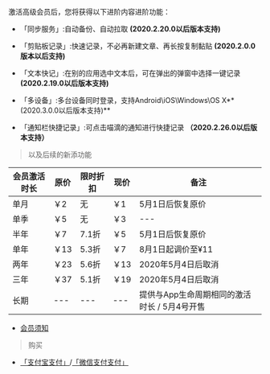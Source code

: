 激活高级会员后，您将获得以下进阶内容进阶功能：

* 「同步服务」:自动备份、自动拉取 **(2020.2.20.0以后版本支持)**

* 「剪贴板记录」:快速记录，不必再新建文章、再长按复制黏贴 **(2020.2.0.0版本以后支持)**

* 「文本快记」:在别的应用选中文本后，可在弹出的弹窗中选择一键记录 **(2020.2.19.0以后版本支持)**

* 「多设备」:多台设备同时登录，支持Android\iOS\Windows\OS X**(2020.3.0.0以后版本支持)**

* 「通知栏快捷记录」:可点击喵滴的通知进行快捷记录 **（2020.2.26.0以后版本支持）**

> 以及后续的新添功能

| 会员激活时长 | 原价 | 限时折扣 | 现价 | 备注 |
| --- | --- | --- | --- | --- |
| 单月 | ￥2 | 无 | ￥1 | 5月1日后恢复原价 |
| 单季 | ￥5 | 无 | ￥3 | --- |
| 半年 | ￥7 | 7.1折 | ￥5 | 5月1日后恢复原价 |
| 单年 | ￥13 | 5.3折 | ￥7 | 8月1日起调价至¥11 |
| 两年 | ￥23 | 5.6折 | ￥13 | 2020年5月4日后取消 |
| 三年 | ￥37 | 5.1折 | ￥19 | 2020年5月4日后取消 |
| 长期 | --- | --- | --- | 提供与App生命周期相同的激活时长 / 5月4号开售 |
 
* [会员须知](https://sunshinesudio.com/senior)

> 购买

* [「支付宝支付」](https://sunshinesudio.com/pay/alipay)/[「微信支付支付」](https://sunshinesudio.com/pay/wechat)
